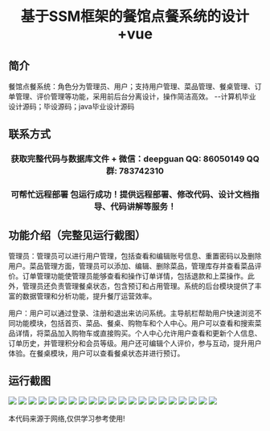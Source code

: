 <p><h1 align="center">基于SSM框架的餐馆点餐系统的设计+vue</h1></p>

## 简介
餐馆点餐系统：角色分为管理员、用户；支持用户管理、菜品管理、餐桌管理、订单管理、评价管理等功能，采用前后台分离设计，操作简洁高效。    --计算机毕业设计源码；毕设源码；java毕业设计源码


## 联系方式
<p><h3 align="center">获取完整代码与数据库文件 + 微信：deepguan QQ: 86050149 QQ群: 783742310</h3></p>
<p><h3 align="center">可帮忙远程部署 包运行成功！提供远程部署、修改代码、设计文档指导、代码讲解等服务！</h3></p>

## 功能介绍（完整见运行截图）
管理员：管理员可以进行用户管理，包括查看和编辑账号信息、重置密码以及删除用户。菜品管理方面，管理员可以添加、编辑、删除菜品，管理库存并查看菜品评价。订单管理功能使管理员能够查看和操作订单详情，包括退款和上菜操作。此外，管理员还负责管理餐桌状态，包含预订和占用管理。系统的后台模块提供了丰富的数据管理和分析功能，提升餐厅运营效率。

用户：用户可以通过登录、注册和退出来访问系统。主导航栏帮助用户快速浏览不同功能模块，包括首页、菜品、餐桌、购物车和个人中心。用户可以查看和搜索菜品详情，将菜品加入购物车或直接购买。个人中心允许用户查看和更新个人信息、订单历史，并管理积分和会员等级。用户还可编辑个人评价，参与互动，提升用户体验。在餐桌模块，用户可以查看餐桌状态并进行预订。


## 运行截图
![](https://bs-1329754181.cos.ap-shanghai.myqcloud.com/ssm/RestaurantOrderingSystem1/img/001.jpg)
![](https://bs-1329754181.cos.ap-shanghai.myqcloud.com/ssm/RestaurantOrderingSystem1/img/002.jpg)
![](https://bs-1329754181.cos.ap-shanghai.myqcloud.com/ssm/RestaurantOrderingSystem1/img/003.jpg)
![](https://bs-1329754181.cos.ap-shanghai.myqcloud.com/ssm/RestaurantOrderingSystem1/img/004.jpg)
![](https://bs-1329754181.cos.ap-shanghai.myqcloud.com/ssm/RestaurantOrderingSystem1/img/005.jpg)
![](https://bs-1329754181.cos.ap-shanghai.myqcloud.com/ssm/RestaurantOrderingSystem1/img/006.jpg)
![](https://bs-1329754181.cos.ap-shanghai.myqcloud.com/ssm/RestaurantOrderingSystem1/img/007.jpg)
![](https://bs-1329754181.cos.ap-shanghai.myqcloud.com/ssm/RestaurantOrderingSystem1/img/008.jpg)
![](https://bs-1329754181.cos.ap-shanghai.myqcloud.com/ssm/RestaurantOrderingSystem1/img/009.jpg)
![](https://bs-1329754181.cos.ap-shanghai.myqcloud.com/ssm/RestaurantOrderingSystem1/img/010.jpg)
![](https://bs-1329754181.cos.ap-shanghai.myqcloud.com/ssm/RestaurantOrderingSystem1/img/011.jpg)
![](https://bs-1329754181.cos.ap-shanghai.myqcloud.com/ssm/RestaurantOrderingSystem1/img/012.jpg)
![](https://bs-1329754181.cos.ap-shanghai.myqcloud.com/ssm/RestaurantOrderingSystem1/img/013.jpg)
![](https://bs-1329754181.cos.ap-shanghai.myqcloud.com/ssm/RestaurantOrderingSystem1/img/014.jpg)
![](https://bs-1329754181.cos.ap-shanghai.myqcloud.com/ssm/RestaurantOrderingSystem1/img/015.jpg)
![](https://bs-1329754181.cos.ap-shanghai.myqcloud.com/ssm/RestaurantOrderingSystem1/img/016.jpg)
![](https://bs-1329754181.cos.ap-shanghai.myqcloud.com/ssm/RestaurantOrderingSystem1/img/017.jpg)
![](https://bs-1329754181.cos.ap-shanghai.myqcloud.com/ssm/RestaurantOrderingSystem1/img/018.jpg)
![](https://bs-1329754181.cos.ap-shanghai.myqcloud.com/ssm/RestaurantOrderingSystem1/img/019.jpg)
![](https://bs-1329754181.cos.ap-shanghai.myqcloud.com/ssm/RestaurantOrderingSystem1/img/020.jpg)
![](https://bs-1329754181.cos.ap-shanghai.myqcloud.com/ssm/RestaurantOrderingSystem1/img/021.jpg)

<p>本代码来源于网络,仅供学习参考使用!</p>
